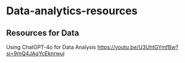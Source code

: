 # Data-analytics-resources
## Resources for Data
Using ChatGPT-4o for Data Analysis
https://youtu.be/U3UhtGYmfBw?si=9mQ4JAqYcEknrwuj
